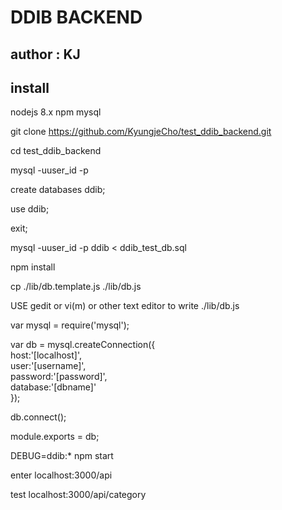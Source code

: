 # DDIB BACKEND

## author : KJ

## install

nodejs 8.x
npm
mysql

git clone https://github.com/KyungjeCho/test_ddib_backend.git

cd test_ddib_backend

mysql -uuser_id -p

create databases ddib;

use ddib;

exit;

mysql -uuser_id -p ddib < ddib_test_db.sql

npm install

cp ./lib/db.template.js ./lib/db.js

USE gedit or vi(m) or other text editor to write ./lib/db.js

var mysql = require('mysql');

var db = mysql.createConnection({ <br />
  host:'[localhost]', <br />
  user:'[username]', <br />
  password:'[password]',<br />
  database:'[dbname]'<br />
});

db.connect();

module.exports = db;

DEBUG=ddib:* npm start

enter localhost:3000/api

test localhost:3000/api/category

